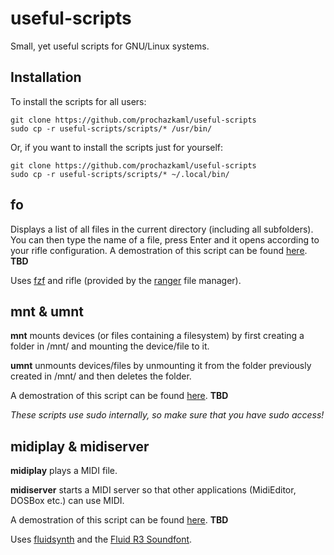 # useful-scripts
Small, yet useful scripts for GNU/Linux systems.

## Installation 

To install the scripts for all users:

```
git clone https://github.com/prochazkaml/useful-scripts
sudo cp -r useful-scripts/scripts/* /usr/bin/
```

Or, if you want to install the scripts just for yourself:

```
git clone https://github.com/prochazkaml/useful-scripts
sudo cp -r useful-scripts/scripts/* ~/.local/bin/
```

## fo

Displays a list of all files in the current directory (including all subfolders). You can then type the name of a file, press Enter and it opens according to your rifle configuration. A demostration of this script can be found [here](https://raw.githubusercontent.com/prochazkaml/useful-scripts/master/vids/fo.mkv). **TBD**

Uses [fzf](https://github.com/junegunn/fzf) and rifle (provided by the [ranger](https://github.com/ranger/ranger) file manager).

## mnt & umnt

**mnt** mounts devices (or files containing a filesystem) by first creating a folder in /mnt/ and mounting the device/file to it.

**umnt** unmounts devices/files by unmounting it from the folder previously created in /mnt/ and then deletes the folder.

A demostration of this script can be found [here](https://raw.githubusercontent.com/prochazkaml/useful-scripts/master/vids/mnt.mkv). **TBD**

*These scripts use sudo internally, so make sure that you have sudo access!*

## midiplay & midiserver

**midiplay** plays a MIDI file.

**midiserver** starts a MIDI server so that other applications (MidiEditor, DOSBox etc.) can use MIDI.

A demostration of this script can be found [here](https://raw.githubusercontent.com/prochazkaml/useful-scripts/master/vids/midi.mkv). **TBD**

Uses [fluidsynth](https://github.com/FluidSynth/fluidsynth) and the [Fluid R3 Soundfont](https://member.keymusician.com/Member/FluidR3_GM/index.html).
